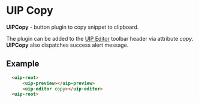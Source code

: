 # UIP Copy

**UIPCopy** - button plugin to copy snippet to clipboard.

The plugin can be added to the [UIP Editor](src/plugins/editor/README.md) toolbar header via attribute *copy*. 
**UIPCopy** also dispatches success alert message.

## Example
```html
  <uip-root>
      <uip-preview></uip-preview>
      <uip-editor copy></uip-editor>
  <uip-root>
```
